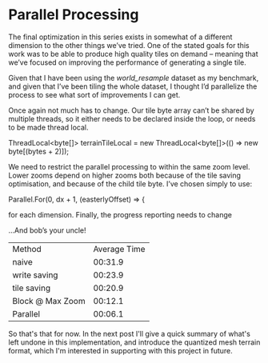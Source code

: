 # Parallel Processing

The final optimization in this series exists in somewhat of a different dimension to the other things we’ve tried.  One of the stated goals for this work was to be able to produce high quality tiles on demand – meaning that we’ve focused on improving the performance of generating a single tile.

Given that I have been using the *world_resample* dataset as my benchmark, and given that I’ve been tiling the whole dataset, I thought I’d parallelize the process to see what sort of improvements I can get.

Once again not much has to change.  Our tile byte array can’t be shared by multiple threads, so it either needs to be declared inside the loop, or needs to be made thread local.

ThreadLocal<byte[]> terrainTileLocal = new ThreadLocal<byte[]>(() => new byte[(bytes + 2)]);

We need to restrict the parallel processing to within the same zoom level. Lower zooms depend on higher zooms both because of the tile saving optimisation, and because of the child tile byte.  I’ve chosen simply to use:

Parallel.For(0, dx + 1, (easterlyOffset) => {

for each dimension. Finally, the progress reporting needs to change

…And bob’s your uncle!

<table>
  <tr>
    <td>Method</td>
    <td>Average Time</td>
  </tr>
  <tr>
    <td>naive</td>
    <td>00:31.9</td>
  </tr>
  <tr>
    <td>write saving</td>
    <td>00:23.9</td>
  </tr>
  <tr>
    <td>tile saving</td>
    <td>00:20.9</td>
  </tr>
  <tr>
    <td>Block @ Max Zoom</td>
    <td>00:12.1</td>
  </tr>
  <tr>
    <td>Parallel</td>
    <td>00:06.1</td>
  </tr>
</table>

So that's that for now.  In the next post I'll give a quick summary of what's left undone in this implementation, and introduce the quantized mesh terrain format, which I'm interested in supporting with this project in future.